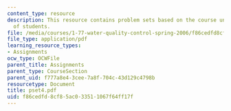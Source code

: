 ```yaml
---
content_type: resource
description: This resource contains problem sets based on the course understanding
  of students.
file: /media/courses/1-77-water-quality-control-spring-2006/f86cedfd8cf85ac033511067f64ff17f_pset4.pdf
file_type: application/pdf
learning_resource_types:
- Assignments
ocw_type: OCWFile
parent_title: Assignments
parent_type: CourseSection
parent_uid: f777a8e4-3cee-7a8f-704c-43d129c4798b
resourcetype: Document
title: pset4.pdf
uid: f86cedfd-8cf8-5ac0-3351-1067f64ff17f
---
```

